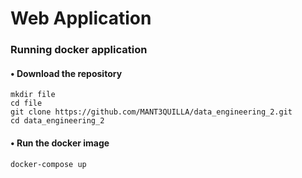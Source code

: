 # Web Application

### Running docker application

#### • Download the repository

	mkdir file
	cd file
	git clone https://github.com/MANT3QUILLA/data_engineering_2.git
	cd data_engineering_2
	
#### • Run the docker image

	docker-compose up
	
	
